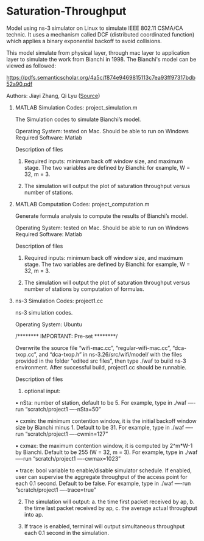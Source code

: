 # Saturation-Throughput
Model using ns-3 simulator on Linux to simulate IEEE 802.11 CSMA/CA technic. It uses a mechanism called DCF (distributed coordinated function) which applies a binary exponential backoff to avoid collisions.

This model simulate from physical layer, through mac layer to application layer to simulate the work from Bianchi in 1998. The Bianchi's model can be viewed as followed:

https://pdfs.semanticscholar.org/4a5c/f874e9469815113c7ea93ff97317bdb52a90.pdf

Authors: Jiayi Zhang, Qi Lyu ([Source](https://github.com/JasonZhang1993/Saturation-Throughput))

1. MATLAB Simulation Codes: project_simulation.m

	The Simulation codes to simulate Bianchi’s model.

	Operating System: tested on Mac. Should be able to run on Windows
	Required Software: Matlab

	Description of files

	1) Required inputs: minimum back off window size, and maximum stage. The two variables are defined by Bianchi: for example, W = 32, m = 3.

	2) The simulation will output the plot of saturation throughput versus number of stations.

2. MATLAB Computation Codes: project_computation.m

	Generate formula analysis to compute the results of Bianchi’s model.

	Operating System: tested on Mac. Should be able to run on Windows
	Required Software: Matlab

	Description of files

	1) Required inputs: minimum back off window size, and maximum stage. The two variables are defined by Bianchi: for example, W = 32, m = 3.

	2) The simulation will output the plot of saturation throughput versus number of stations by computation of formulas.

3. ns-3 Simulation Codes: project1.cc
	
	ns-3 simulation codes.
	
	Operating System: Ubuntu

	/******** IMPORTANT: Pre-set ********/

	Overwrite the source file “wifi-mac.cc”, “regular-wifi-mac.cc”, “dca-txop.cc”, and “dca-txop.h” in ns-3.26/src/wifi/model/ with the files provided in the folder “edited src files”, then type ./waf to build ns-3 environment. After successful build, project1.cc should be runnable.

	Description of files

	1) optional input:

	• nSta: number of station, default to be 5. For example, type in ./waf —-run “scratch/project1 —-nSta=50”

	• cxmin: the minimum contention window, it is the initial backoff window size by Bianchi minus 1. Default to be 31. For example, type in ./waf —-run “scratch/project1 —-cwmin=127”

	• cxmax: the maximum contention window, it is computed by 2^m*W-1 by Bianchi. Default to be 255 (W = 32, m = 3). For example, type in ./waf —-run “scratch/project1 —-cwmax=1023”

	• trace: bool variable to enable/disable simulator schedule. If enabled, user can supervise the aggregate throughput of the access point for each 0.1 second. Default to be false. For example, type in ./waf —-run “scratch/project1 —-trace=true”

	2) The simulation will output: a. the time first packet received by ap, b. the time last packet received by ap, c. the average actual throughput into ap.

	3) If trace is enabled, terminal will output simultaneous throughput each 0.1 second in the simulation.

	
	

	
